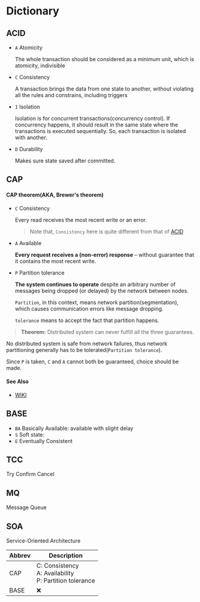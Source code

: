 # Dictionary

## ACID

- `A` Atomicity
    
    The whole transaction should be considered as a minimum unit, which is atomicity, indivisible

- `C` Consistency

    A transaction brings the data from one state to another, without violating all the rules and constrains, including triggers

- `I` Isolation

    Isolation is for concurrent transactions(concurrency control). If concurrency happens, it should result in the same state where the transactions is executed sequentially. So, each transaction is isolated with another.

- `D` Durability

    Makes sure state saved after committed.

## CAP

#### CAP theorem(AKA, Brewer's theorem)

- `C` Consistency

    Every read receives the most recent write or an error.

    > Note that, `Consistency` here is quite different from that of [ACID](#ACID)

- `A` Available

    __Every request receives a (non-error) response__ – without guarantee that it contains the most recent write.

- `P` Partition tolerance

    __The system continues to operate__ despite an arbitrary number of messages being dropped (or delayed) by the network between nodes.

    `Partition`, in this context, means network partition(segmentation), which causes communication errors like message dropping.
    
    `tolerance` means to accept the fact that partition happens.

> **Theorem:** Distributed system can never fulfill all the three guarantees.

No distributed system is safe from network failures, thus network partitioning generally has to be tolerated(`Partition tolerance`).

Since `P` is taken, `C` and `A` cannot both be guaranteed, choice should be made.

#### See Also

- [WIKI](https://en.wikipedia.org/wiki/CAP_theorem)

## BASE

- `BA` Basically Available: available with slight delay
- `S` Soft state: 
- `E` Eventually Consistent

## TCC

Try Confirm Cancel

## MQ

Message Queue

## SOA

Service-Oriented Architecture

Abbrev  | Description
---     | ---
CAP     | C: Consistency<br> A: Availability<br> P: Partition tolerance
BASE    | :x:
